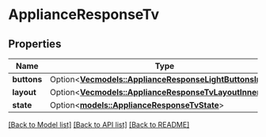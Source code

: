 # ApplianceResponseTv

## Properties

Name | Type | Description | Notes
------------ | ------------- | ------------- | -------------
**buttons** | Option<[**Vec<models::ApplianceResponseLightButtonsInner>**](ApplianceResponse_light_buttons_inner.md)> |  | [optional]
**layout** | Option<[**Vec<models::ApplianceResponseTvLayoutInner>**](ApplianceResponse_tv_layout_inner.md)> |  | [optional]
**state** | Option<[**models::ApplianceResponseTvState**](ApplianceResponse_tv_state.md)> |  | [optional]

[[Back to Model list]](../README.md#documentation-for-models) [[Back to API list]](../README.md#documentation-for-api-endpoints) [[Back to README]](../README.md)


